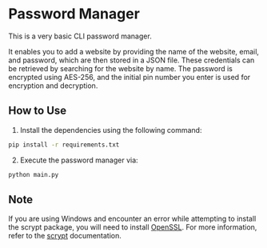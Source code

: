 # Password Manager
This is a very basic CLI password manager. 

It enables you to add a website by providing the name of the website, email, and password, which are then stored in a JSON file. These credentials can be retrieved by searching for the website by name. The password is encrypted using AES-256, and the initial pin number you enter is used for encryption and decryption.

## How to Use
1. Install the dependencies using the following command:

```bash
pip install -r requirements.txt
```

2. Execute the password manager via:

```bash
python main.py
```

## Note
If you are using Windows and encounter an error while attempting to install the scrypt package, you will need to install [OpenSSL](https://slproweb.com/products/Win32OpenSSL.html). For more information, refer to the [scrypt](https://pypi.org/project/scrypt/) documentation.
